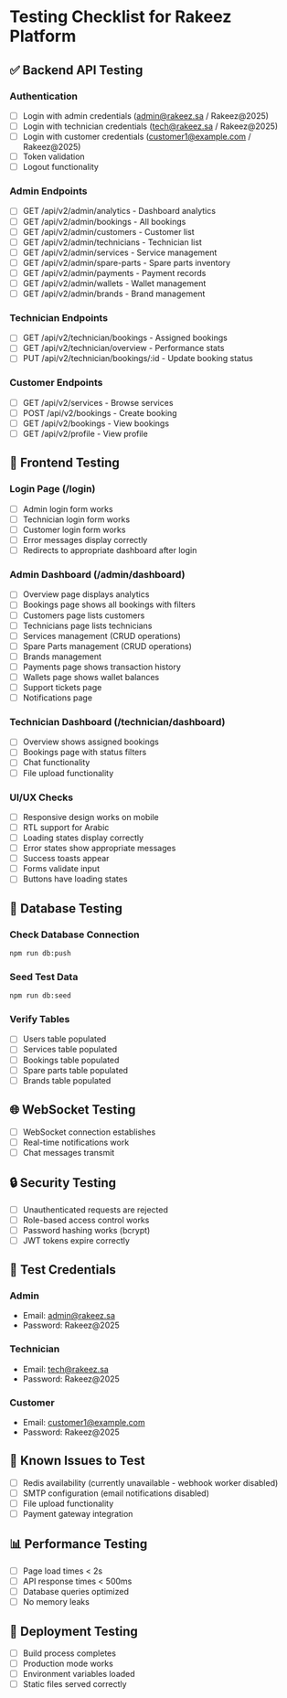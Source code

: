 
# Testing Checklist for Rakeez Platform

## ✅ Backend API Testing

### Authentication
- [ ] Login with admin credentials (admin@rakeez.sa / Rakeez@2025)
- [ ] Login with technician credentials (tech@rakeez.sa / Rakeez@2025)
- [ ] Login with customer credentials (customer1@example.com / Rakeez@2025)
- [ ] Token validation
- [ ] Logout functionality

### Admin Endpoints
- [ ] GET /api/v2/admin/analytics - Dashboard analytics
- [ ] GET /api/v2/admin/bookings - All bookings
- [ ] GET /api/v2/admin/customers - Customer list
- [ ] GET /api/v2/admin/technicians - Technician list
- [ ] GET /api/v2/admin/services - Service management
- [ ] GET /api/v2/admin/spare-parts - Spare parts inventory
- [ ] GET /api/v2/admin/payments - Payment records
- [ ] GET /api/v2/admin/wallets - Wallet management
- [ ] GET /api/v2/admin/brands - Brand management

### Technician Endpoints
- [ ] GET /api/v2/technician/bookings - Assigned bookings
- [ ] GET /api/v2/technician/overview - Performance stats
- [ ] PUT /api/v2/technician/bookings/:id - Update booking status

### Customer Endpoints
- [ ] GET /api/v2/services - Browse services
- [ ] POST /api/v2/bookings - Create booking
- [ ] GET /api/v2/bookings - View bookings
- [ ] GET /api/v2/profile - View profile

## 🎨 Frontend Testing

### Login Page (/login)
- [ ] Admin login form works
- [ ] Technician login form works
- [ ] Customer login form works
- [ ] Error messages display correctly
- [ ] Redirects to appropriate dashboard after login

### Admin Dashboard (/admin/dashboard)
- [ ] Overview page displays analytics
- [ ] Bookings page shows all bookings with filters
- [ ] Customers page lists customers
- [ ] Technicians page lists technicians
- [ ] Services management (CRUD operations)
- [ ] Spare Parts management (CRUD operations)
- [ ] Brands management
- [ ] Payments page shows transaction history
- [ ] Wallets page shows wallet balances
- [ ] Support tickets page
- [ ] Notifications page

### Technician Dashboard (/technician/dashboard)
- [ ] Overview shows assigned bookings
- [ ] Bookings page with status filters
- [ ] Chat functionality
- [ ] File upload functionality

### UI/UX Checks
- [ ] Responsive design works on mobile
- [ ] RTL support for Arabic
- [ ] Loading states display correctly
- [ ] Error states show appropriate messages
- [ ] Success toasts appear
- [ ] Forms validate input
- [ ] Buttons have loading states

## 🔧 Database Testing

### Check Database Connection
```bash
npm run db:push
```

### Seed Test Data
```bash
npm run db:seed
```

### Verify Tables
- [ ] Users table populated
- [ ] Services table populated
- [ ] Bookings table populated
- [ ] Spare parts table populated
- [ ] Brands table populated

## 🌐 WebSocket Testing
- [ ] WebSocket connection establishes
- [ ] Real-time notifications work
- [ ] Chat messages transmit

## 🔒 Security Testing
- [ ] Unauthenticated requests are rejected
- [ ] Role-based access control works
- [ ] Password hashing works (bcrypt)
- [ ] JWT tokens expire correctly

## 📱 Test Credentials

### Admin
- Email: admin@rakeez.sa
- Password: Rakeez@2025

### Technician
- Email: tech@rakeez.sa
- Password: Rakeez@2025

### Customer
- Email: customer1@example.com
- Password: Rakeez@2025

## 🐛 Known Issues to Test
- [ ] Redis availability (currently unavailable - webhook worker disabled)
- [ ] SMTP configuration (email notifications disabled)
- [ ] File upload functionality
- [ ] Payment gateway integration

## 📊 Performance Testing
- [ ] Page load times < 2s
- [ ] API response times < 500ms
- [ ] Database queries optimized
- [ ] No memory leaks

## 🚀 Deployment Testing
- [ ] Build process completes
- [ ] Production mode works
- [ ] Environment variables loaded
- [ ] Static files served correctly
